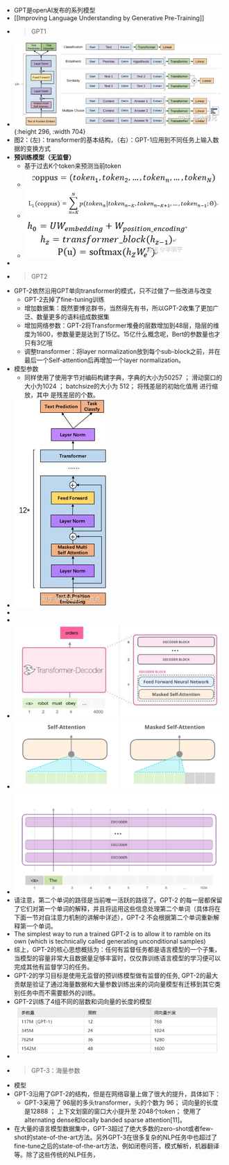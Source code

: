 - GPT是openAI发布的系列模型
- [[Improving Language Understanding by Generative Pre-Training]]
-
  >GPT1
- ![image.png](../assets/image_1660817008948_0.png){:height 296, :width 704}
- 图2：(左)：transformer的基本结构，（右）：GPT-1应用到不同任务上输入数据的变换方式
- **预训练模型（无监督）**
	- 基于过去K个token来预测当前token
	- ![image.png](../assets/image_1660817386285_0.png)
	- ![image.png](../assets/image_1660817397198_0.png)
	- ![image.png](../assets/image_1660817408156_0.png)
-
-
  >GPT2
- GPT-2依然沿用GPT单向transformer的模式，只不过做了一些改进与改变
	- GPT-2去掉了fine-tuning训练
	- 增加数据集：既然要博览群书，当然得先有书，所以GPT-2收集了更加广泛、数量更多的语料组成数据集
	- 增加网络参数：GPT-2将Transformer堆叠的层数增加到48层，隐层的维度为1600，参数量更是达到了15亿。15亿什么概念呢，Bert的参数量也才只有3亿哦
	- 调整transformer：将layer normalization放到每个sub-block之前，并在最后一个Self-attention后再增加一个layer normalization。
- 模型参数
	- 同样使用了使用字节对编码构建字典，字典的大小为50257  ；
	  滑动窗口的大小为1024  ；
	  batchsize的大小为 512；
	  将残差层的初始化值用  进行缩放，其中  是残差层的个数。
- ![image.png](../assets/image_1660817194260_0.png)
-
-
- ![image.png](../assets/image_1660814934494_0.png)
- ![image.png](../assets/image_1660815303888_0.png)
- ![image.png](../assets/image_1660814833142_0.png)
- 请注意，第二个单词的路径是当前唯一活跃的路径了。GPT-2 的每一层都保留了它们对第一个单词的解释，并且将运用这些信息处理第二个单词（具体将在下面一节对自注意力机制的讲解中详述），GPT-2 不会根据第二个单词重新解释第一个单词。
- The simplest way to run a trained GPT-2 is to allow it to ramble on its own (which is technically called generating unconditional samples)
- 综上，GPT-2的核心思想概括为：任何有监督任务都是语言模型的一个子集，当模型的容量非常大且数据量足够丰富时，仅仅靠训练语言模型的学习便可以完成其他有监督学习的任务。
- GPT-2的学习目标是使用无监督的预训练模型做有监督的任务, GPT-2的最大贡献是验证了通过海量数据和大量参数训练出来的词向量模型有迁移到其它类别任务中而不需要额外的训练。
- GPT-2训练了4组不同的层数和词向量的长度的模型
- ![image.png](../assets/image_1660817614358_0.png)
-
  >GPT-3：海量参数
- 模型
- GPT-3沿用了GPT-2的结构，但是在网络容量上做了很大的提升，具体如下：
	- GPT-3采用了 96层的多头transformer，头的个数为 96；
	  词向量的长度是12888 ；
	  上下文划窗的窗口大小提升至  2048个token；
	  使用了alternating dense和locally banded sparse attention[11]。
- 在大量的语言模型数据集中，GPT-3超过了绝大多数的zero-shot或者few-shot的state-of-the-art方法。另外GPT-3在很多复杂的NLP任务中也超过了fine-tune之后的state-of-the-art方法，例如闭卷问答，模式解析，机器翻译等。除了这些传统的NLP任务，